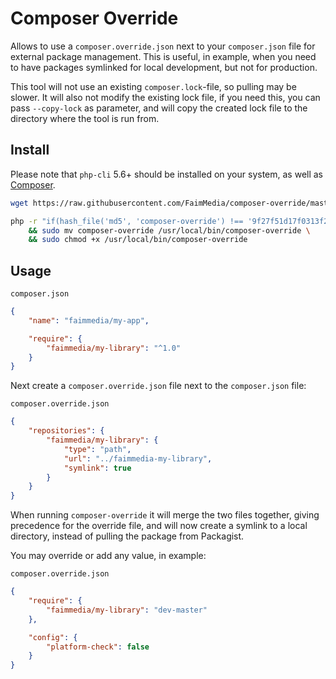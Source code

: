 # Composer Override

Allows to use a `composer.override.json` next to your `composer.json` file for external package management. This is useful, in example, when you need to have packages symlinked for local development, but not for production.

This tool will not use an existing `composer.lock`-file, so pulling may be slower. It will also not modify the existing lock file, if you need this, you can pass `--copy-lock` as parameter, and will copy the created lock file to the directory where the tool is run from.

## Install

Please note that `php-cli` 5.6+ should be installed on your system, as well as [Composer](https://getcomposer.org/download/).

```bash
wget https://raw.githubusercontent.com/FaimMedia/composer-override/master/composer-override -nv -O composer-override

php -r "if(hash_file('md5', 'composer-override') !== '9f27f51d17f0313f2ff8f8609f5d39f2') { print \"Invalid checksum\r\n\"; exit(1); }" \
	&& sudo mv composer-override /usr/local/bin/composer-override \
	&& sudo chmod +x /usr/local/bin/composer-override
```

## Usage

`composer.json`
```json
{
	"name": "faimmedia/my-app",

	"require": {
		"faimmedia/my-library": "^1.0"
	}
}
```

Next create a `composer.override.json` file next to the `composer.json` file:

`composer.override.json`
```json
{
	"repositories": {
		"faimmedia/my-library": {
			"type": "path",
			"url": "../faimmedia-my-library",
			"symlink": true
		}
	}
}
```

When running `composer-override` it will merge the two files together, giving precedence for the override file, and will now create a symlink to a local directory, instead of pulling the package from Packagist.

You may override or add any value, in example:

`composer.override.json`
```json
{
	"require": {
		"faimmedia/my-library": "dev-master"
	},

	"config": {
		"platform-check": false
	}
}
```
